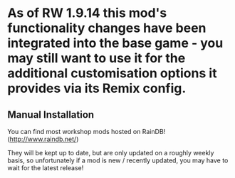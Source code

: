 # As of RW 1.9.14 this mod's functionality changes have been integrated into the base game - you may still want to use it for the additional customisation options it provides via its Remix config.

## Manual Installation
You can find most workshop mods hosted on RainDB! (http://www.raindb.net/)
  
  They will be kept up to date, but are only updated on a roughly weekly basis, so unfortunately if a mod is new / recently updated, you may have to wait for the latest release!
